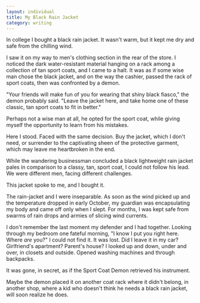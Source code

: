 ```yaml
---
layout: individual
title: My Black Rain Jacket
category: writing
---
```


In college I bought a black rain jacket. It wasn't warm, but it kept me dry and safe from the chilling wind. 

I saw it on my way to men's clothing section in the rear of the store. I noticed the dark water-resistant material hanging on a rack among a collection of tan sport coats, and I came to a halt. It was as if some wise man chose the black jacket, and on the way the cashier, passed the rack of sport coats, then was confronted by a demon.

"Your friends will make fun of you for wearing that shiny black fiasco," the demon probably said. "Leave the jacket here, and take home one of these classic, tan sport coats to fit in better."

Perhaps not a wise man at all, he opted for the sport coat, while giving myself the opportunity to learn from his mistakes.

Here I stood. Faced with the same decision. Buy the jacket, which I don't need, or surrender to the captivating sheen of the protective garment, which may leave me heartbroken in the end.

While the wandering businessman concluded a black lightweight rain jacket pales in comparison to a classy, tan, sport coat, I could not follow his lead. We were different men, facing different challenges. 

This jacket spoke to me, and I bought it.

The rain-jacket and I were inseparable. As soon as the wind picked up and the temperature dropped in early October, my guardian was encapsulating my body and came off only when I slept. For months, I was kept safe from swarms of rain drops and armies of slicing wind currents. 

I don't remember the last moment my defender and I had together. Looking through my bedroom one fateful morning, "I know I put you right here. Where *are* you?" I could not find it. It was lost. Did I leave it in my car? Girlfriend's apartment? Parent's house? I looked up and down, under and over, in closets and outside. Opened washing machines and through backpacks. 

It was gone, in secret, as if the Sport Coat Demon retrieved his instrument. 

Maybe the demon placed it on another coat rack where it didn't belong, in another shop, where a kid who doesn't think he needs a black rain jacket, will soon realize he does.




